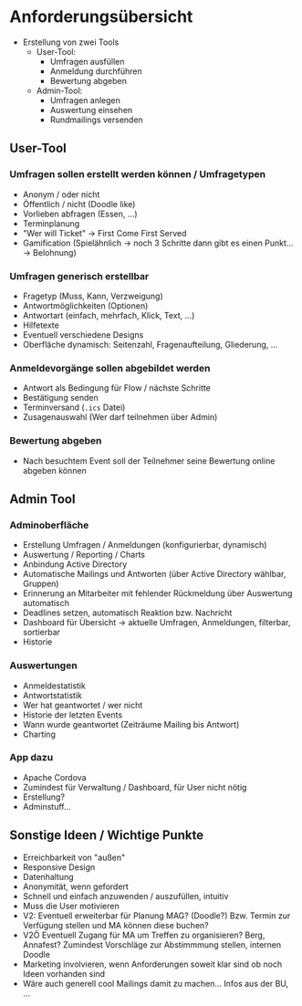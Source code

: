 # Anforderungsübersicht

- Erstellung von zwei Tools
    + User-Tool:
        * Umfragen ausfüllen
        * Anmeldung durchführen
        * Bewertung abgeben
    + Admin-Tool:
        * Umfragen anlegen
        * Auswertung einsehen
        * Rundmailings versenden

## User-Tool

### Umfragen sollen erstellt werden können / Umfragetypen

- Anonym / oder nicht
- Öffentlich / nicht (Doodle like)
- Vorlieben abfragen (Essen, ...)
- Terminplanung
- "Wer will Ticket" -> First Come First Served
- Gamification (Spielähnlich -> noch 3 Schritte dann gibt es einen Punkt... -> Belohnung)

### Umfragen generisch erstellbar

- Fragetyp (Muss, Kann, Verzweigung)
- Antwortmöglichkeiten (Optionen)
- Antwortart (einfach, mehrfach, Klick, Text, ...)
- Hilfetexte
- Eventuell verschiedene Designs
- Oberfläche dynamisch: Seitenzahl, Fragenaufteilung, Gliederung, ...

### Anmeldevorgänge sollen abgebildet werden

- Antwort als Bedingung für Flow / nächste Schritte
- Bestätigung senden
- Terminversand (`.ics` Datei)
- Zusagenauswahl (Wer darf teilnehmen über Admin)

### Bewertung abgeben

- Nach besuchtem Event soll der Teilnehmer seine Bewertung online abgeben können

## Admin Tool

### Adminoberfläche

- Erstellung Umfragen / Anmeldungen (konfigurierbar, dynamisch)
- Auswertung / Reporting / Charts
- Anbindung Active Directory
- Automatische Mailings und Antworten (über Active Directory wählbar, Gruppen)
- Erinnerung an Mitarbeiter mit fehlender Rückmeldung über Auswertung automatisch
- Deadlines setzen, automatisch Reaktion bzw. Nachricht
- Dashboard für Übersicht -> aktuelle Umfragen, Anmeldungen, filterbar, sortierbar
- Historie

### Auswertungen

- Anmeldestatistik
- Antwortstatistik
- Wer hat geantwortet / wer nicht
- Historie der letzten Events
- Wann wurde geantwortet (Zeiträume Mailing bis Antwort)
- Charting

### App dazu

- Apache Cordova
- Zumindest für Verwaltung / Dashboard, für User nicht nötig
- Erstellung?
- Adminstuff...

## Sonstige Ideen / Wichtige Punkte

- Erreichbarkeit von "außen"
- Responsive Design
- Datenhaltung
- Anonymität, wenn gefordert
- Schnell und einfach anzuwenden / auszufüllen, intuitiv
- Muss die User motivieren
- V2: Eventuell erweiterbar für Planung MAG? (Doodle?) Bzw. Termin zur Verfügung stellen und MA können diese buchen?
- V2Ö Eventuell Zugang für MA um Treffen zu organisieren? Berg, Annafest? Zumindest Vorschläge zur Abstimmmung stellen, internen Doodle
- Marketing involvieren, wenn Anforderungen soweit klar sind ob noch Ideen vorhanden sind
- Wäre auch generell cool Mailings damit zu machen... Infos aus der BU, ...
